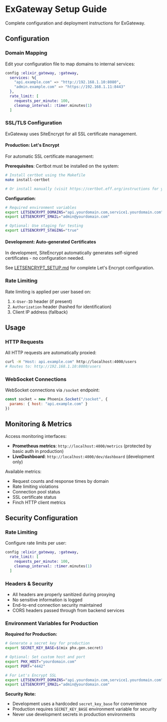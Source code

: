 # ExGateway Setup Guide

Complete configuration and deployment instructions for ExGateway.

## Configuration

### Domain Mapping
Edit your configuration file to map domains to internal services:

```elixir
config :elixir_gateway, :gateway,
  services: %{
    "api.example.com" => "http://192.168.1.10:8080",
    "admin.example.com" => "https://192.168.1.11:8443"
  },
  rate_limit: [
    requests_per_minute: 100,
    cleanup_interval: :timer.minutes(1)
  ]
```

### SSL/TLS Configuration

ExGateway uses SiteEncrypt for all SSL certificate management.

#### Production: Let's Encrypt
For automatic SSL certificate management:

**Prerequisites**: Certbot must be installed on the system:
```bash
# Install certbot using the Makefile
make install-certbot

# Or install manually (visit https://certbot.eff.org/instructions for your OS)
```

**Configuration**:
```bash
# Required environment variables
export LETSENCRYPT_DOMAINS="api.yourdomain.com,service1.yourdomain.com"
export LETSENCRYPT_EMAIL="admin@yourdomain.com"

# Optional: Use staging for testing
export LETSENCRYPT_STAGING="true"
```

#### Development: Auto-generated Certificates
In development, SiteEncrypt automatically generates self-signed certificates - no configuration needed.

See [LETSENCRYPT_SETUP.md](LETSENCRYPT_SETUP.md) for complete Let's Encrypt configuration.

### Rate Limiting
Rate limiting is applied per user based on:
1. `X-User-ID` header (if present)
2. `Authorization` header (hashed for identification)
3. Client IP address (fallback)

## Usage

### HTTP Requests
All HTTP requests are automatically proxied:
```bash
curl -H "Host: api.example.com" http://localhost:4000/users
# Routes to: http://192.168.1.10:8080/users
```

### WebSocket Connections
WebSocket connections via `/socket` endpoint:
```javascript
const socket = new Phoenix.Socket("/socket", {
  params: { host: "api.example.com" }
})
```

## Monitoring & Metrics

Access monitoring interfaces:
- **Prometheus metrics**: `http://localhost:4000/metrics` (protected by basic auth in production)
- **LiveDashboard**: `http://localhost:4000/dev/dashboard` (development only)

Available metrics:
- Request counts and response times by domain
- Rate limiting violations  
- Connection pool status
- SSL certificate status
- Finch HTTP client metrics

## Security Configuration

### Rate Limiting
Configure rate limits per user:
```elixir
config :elixir_gateway, :gateway,
  rate_limit: [
    requests_per_minute: 100,
    cleanup_interval: :timer.minutes(1)
  ]
```

### Headers & Security
- All headers are properly sanitized during proxying
- No sensitive information is logged
- End-to-end connection security maintained
- CORS headers passed through from backend services

### Environment Variables for Production

**Required for Production:**
```bash
# Generate a secret key for production
export SECRET_KEY_BASE=$(mix phx.gen.secret)

# Optional: Set custom host and port
export PHX_HOST="yourdomain.com"
export PORT="4442"

# For Let's Encrypt SSL
export LETSENCRYPT_DOMAINS="api.yourdomain.com,service1.yourdomain.com"
export LETSENCRYPT_EMAIL="admin@yourdomain.com"
```

**Security Note:**
- Development uses a hardcoded `secret_key_base` for convenience
- Production requires `SECRET_KEY_BASE` environment variable for security
- Never use development secrets in production environments